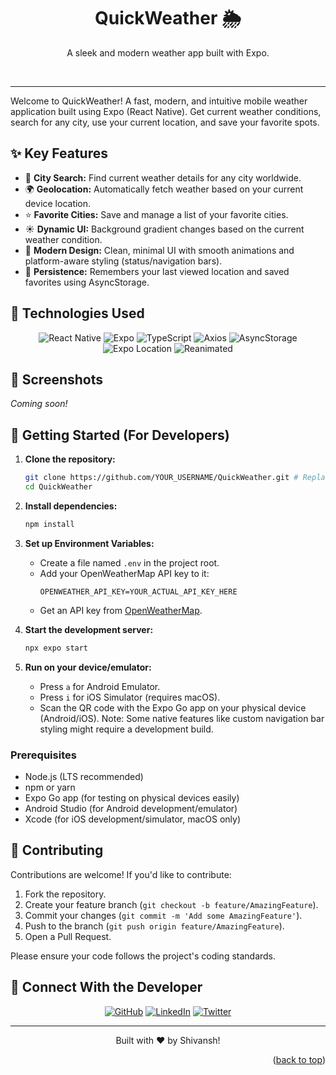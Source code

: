 <a name="readme-top"></a>

<div align="center">
  <h1>QuickWeather 🌦️</h1>
  <p>A sleek and modern weather app built with Expo.</p>

<!-- Placeholder for a social preview image - You can generate one or create your own -->
<!-- ![QuickWeather Preview](https://via.placeholder.com/1280x640.png?text=QuickWeather+App) -->

<!-- Placeholder for APK Download Badge - Update link when you have a release -->
<!-- <a href="YOUR_APK_DOWNLOAD_LINK_HERE"><img src="https://img.shields.io/badge/Download_APK-Latest_Release-4C6FFF?style=for-the-badge&logo=android&logoColor=white" alt="Download APK"></a> -->

  <br>

<!-- Placeholder for GitHub Stars Badge - Update USER/REPO if needed -->
<!-- <a href="https://github.com/YOUR_USERNAME/YOUR_REPONAME/stargazers"><img src="https://img.shields.io/github/stars/YOUR_USERNAME/YOUR_REPONAME?style=for-the-badge&color=4C6FFF" alt="GitHub stars"></a> -->
  <hr>
</div>


Welcome to QuickWeather! A fast, modern, and intuitive mobile weather application built using Expo (React Native). Get current weather conditions, search for any city, use your current location, and save your favorite spots.

## ✨ Key Features

*   📍 **City Search:** Find current weather details for any city worldwide.
*   🌍 **Geolocation:** Automatically fetch weather based on your current device location.
*   ⭐ **Favorite Cities:** Save and manage a list of your favorite cities.
*   ☀️ **Dynamic UI:** Background gradient changes based on the current weather condition.
*   📱 **Modern Design:** Clean, minimal UI with smooth animations and platform-aware styling (status/navigation bars).
*   💾 **Persistence:** Remembers your last viewed location and saved favorites using AsyncStorage.

## 🔧 Technologies Used

<div align="center">
  <img src="https://img.shields.io/badge/React_Native-61DAFB?style=for-the-badge&logo=react&logoColor=black" alt="React Native">
  <img src="https://img.shields.io/badge/Expo-000020?style=for-the-badge&logo=expo&logoColor=white" alt="Expo">
  <img src="https://img.shields.io/badge/TypeScript-3178C6?style=for-the-badge&logo=typescript&logoColor=white" alt="TypeScript">
  <img src="https://img.shields.io/badge/Axios-5A29E4?style=for-the-badge&logo=axios&logoColor=white" alt="Axios">
  <img src="https://img.shields.io/badge/AsyncStorage-61DAFB?style=for-the-badge&logo=react&logoColor=black" alt="AsyncStorage">
  <img src="https://img.shields.io/badge/Expo_Location-000020?style=for-the-badge&logo=expo&logoColor=white" alt="Expo Location">
  <img src="https://img.shields.io/badge/React_Native_Reanimated-000020?style=for-the-badge&logo=react&logoColor=white" alt="Reanimated">
</div>

## 📸 Screenshots

*Coming soon!*
<!-- Add screenshots of your app here -->
<!--
<div align="center">
  <img src="path/to/screenshot1.png" width="200">
  <img src="path/to/screenshot2.png" width="200">
  <img src="path/to/screenshot3.png" width="200">
</div>
-->

## 🚀 Getting Started (For Developers)

1.  **Clone the repository:**
    ```bash
    git clone https://github.com/YOUR_USERNAME/QuickWeather.git # Replace with your repo URL
    cd QuickWeather
    ```

2.  **Install dependencies:**
    ```bash
    npm install
    ```

3.  **Set up Environment Variables:**
    *   Create a file named `.env` in the project root.
    *   Add your OpenWeatherMap API key to it:
        ```
        OPENWEATHER_API_KEY=YOUR_ACTUAL_API_KEY_HERE
        ```
    *   Get an API key from [OpenWeatherMap](https://openweathermap.org/api).

4.  **Start the development server:**
    ```bash
    npx expo start
    ```

5.  **Run on your device/emulator:**
    *   Press `a` for Android Emulator.
    *   Press `i` for iOS Simulator (requires macOS).
    *   Scan the QR code with the Expo Go app on your physical device (Android/iOS). Note: Some native features like custom navigation bar styling might require a development build.

### Prerequisites

*   Node.js (LTS recommended)
*   npm or yarn
*   Expo Go app (for testing on physical devices easily)
*   Android Studio (for Android development/emulator)
*   Xcode (for iOS development/simulator, macOS only)

## 🤝 Contributing

Contributions are welcome! If you'd like to contribute:

1.  Fork the repository.
2.  Create your feature branch (`git checkout -b feature/AmazingFeature`).
3.  Commit your changes (`git commit -m 'Add some AmazingFeature'`).
4.  Push to the branch (`git push origin feature/AmazingFeature`).
5.  Open a Pull Request.

Please ensure your code follows the project's coding standards.

## 🔗 Connect With the Developer

<!-- Restored links from the reference -->
<div align="center">
  <a href="https://github.com/ShiiiivanshSingh"><img src="https://img.shields.io/badge/GitHub-100000?style=for-the-badge&logo=github&logoColor=white" alt="GitHub"></a>
  <a href="https://www.linkedin.com/in/shivansh-pratap-singh-23b3b92b1"><img src="https://img.shields.io/badge/LinkedIn-0077B5?style=for-the-badge&logo=linkedin&logoColor=white" alt="LinkedIn"></a>
  <a href="https://x.com/de_mirage_fan"><img src="https://img.shields.io/badge/Twitter-1DA1F2?style=for-the-badge&logo=twitter&logoColor=white" alt="Twitter"></a>
</div>

---
<div align="center">
  Built with ♥️ by Shivansh! <!-- Restored author name -->
</div>
<p align="right">(<a href="#readme-top">back to top</a>)</p>
